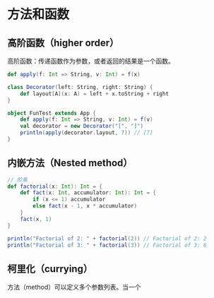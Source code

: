 # 方法和函数

## 高阶函数（higher order）

高阶函数：传递函数作为参数，或者返回的结果是一个函数。

```scala
def apply(f: Int => String, v: Int) = f(x)
```

```scala
class Decorator(left: String, right: String) {
    def layout[A](x: A) = left + x.toString + right
}

object FunTest extends App {
    def apply(f: Int => String, v: Int) = f(v)
    val decorator = new Decorator("[", "]")
    println(apply(decorator.layout, 7)) // [7]
}
```

## 内嵌方法（Nested method）

```scala
// 阶乘
def factorial(x: Int): Int = {
    def fact(x: Int, accumulator: Int): Int = {
        if (x <= 1) accumulator
        else fact(x - 1, x * accumulator)
    }
    fact(x, 1)
}

println("Factorial of 2: " + factorial(2)) // Factorial of 2: 2
println("Factorial of 3: " + factorial(3)) // Factorial of 3: 6
```

## 柯里化（currying）

方法（method）可以定义多个参数列表。当一个
